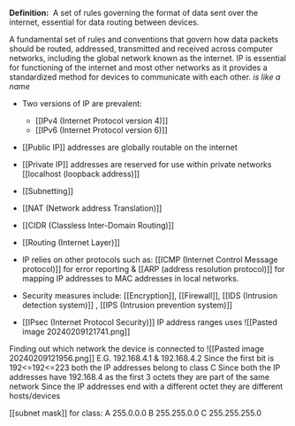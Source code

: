 **Definition:** 
A set of rules governing the format of data sent over the internet, essential for data routing between devices.

A fundamental set of rules and conventions that govern how data packets should be routed, addressed, transmitted and received across computer networks, including the global network known as the internet. IP is essential for functioning of the internet and most other networks as it provides a standardized method for devices to communicate with each other.
*is like a name*

- Two versions of IP are prevalent: 
  - [[IPv4 (Internet Protocol version 4)]]
  - [[IPv6 (Internet Protocol version 6)]]
  
- [[Public IP]] addresses are globally routable on the internet
- [[Private IP]] addresses are reserved for use within private networks
[[localhost (loopback address)]]
- [[Subnetting]]
- [[NAT (Network address Translation)]]
- [[CIDR (Classless Inter-Domain Routing)]]
- [[Routing (Internet Layer)]]
- IP relies on other protocols such as: [[ICMP (Internet Control Message protocol)]] for error reporting & [[ARP (address resolution protocol)]] for mapping IP addresses to MAC addresses in local networks.
- Security measures include: [[Encryption]], [[Firewall]],  [[IDS (Intrusion detection system)]] , [[IPS (Intrusion prevention system)]]
- [[IPsec (Internet Protocol Security)]]
IP address ranges uses
![[Pasted image 20240209121741.png]]


Finding out which network the device is connected to
![[Pasted image 20240209121956.png]]
E.G. 192.168.4.1 & 192.168.4.2
Since the first bit is 192<=192<=223 both the IP addresses belong to class C
Since both the IP addresses have 192.168.4 as the first 3 octets they are part of the same network
Since the IP addresses end with a different octet they are different hosts/devices 

[[subnet mask]] for class:
A 255.0.0.0
B 255.255.0.0
C 255.255.255.0